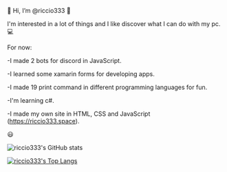 👋 Hi, I’m @riccio333 👋

I'm interested in a lot of things and I like discover what I can do with my pc. 💻

For now:

-I made 2 bots for discord in JavaScript.

-I learned some xamarin forms for developing apps.

-I made 19 print command in different programming languages for fun.

-I'm learning c#.

-I made my own site in HTML, CSS and JavaScript (https://riccio333.space).

😃

![riccio333's GitHub stats](https://github-readme-stats.vercel.app/api?username=riccio333&theme=highcontrast&show_icons=true&border_color=8f3d92&icon_color=b260e2&text_color=ffff00&title_color=ffff00)

[![riccio333's Top Langs](https://github-readme-stats.vercel.app/api/top-langs/?username=riccio333&layout=compact&bg_color=000000&text_color=ffff00&title_color=ffff00&border_color=8f3d92)](https://github.com/anuraghazra/github-readme-stats)


<!---
riccio333/riccio333 is a ✨ special ✨ repository because its `README.md` (this file) appears on your GitHub profile.
You can click the Preview link to take a look at your changes.
--->
